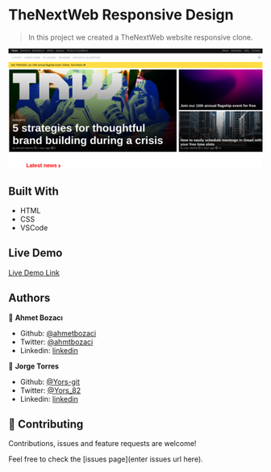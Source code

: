 # TheNextWeb Responsive Design

> In this project we created a TheNextWeb website responsive clone.

![screenshot](images/screenshot.png)

## Built With

- HTML
- CSS
- VSCode

## Live Demo

[Live Demo Link](https://yors-git.github.io/TNW-website/)


## Authors

👤 **Ahmet Bozacı**

- Github: [@ahmetbozaci ](https://github.com/ahmetbozaci )
- Twitter: [@ahmtbozaci](https://twitter.com/ahmtbozaci)
- Linkedin: [linkedin](https://linkedin.com/in/meron-ogbai-467414198/)

👤 **Jorge Torres**

- Github: [@Yors-git](https://github.com/Yors-git)
- Twitter: [@Yors_82](https://twitter.com/Yors_82) 
- Linkedin: [linkedin](https://www.linkedin.com/in/jtbribiesca/)


## 🤝 Contributing

Contributions, issues and feature requests are welcome!

Feel free to check the [issues page](enter issues url here).


